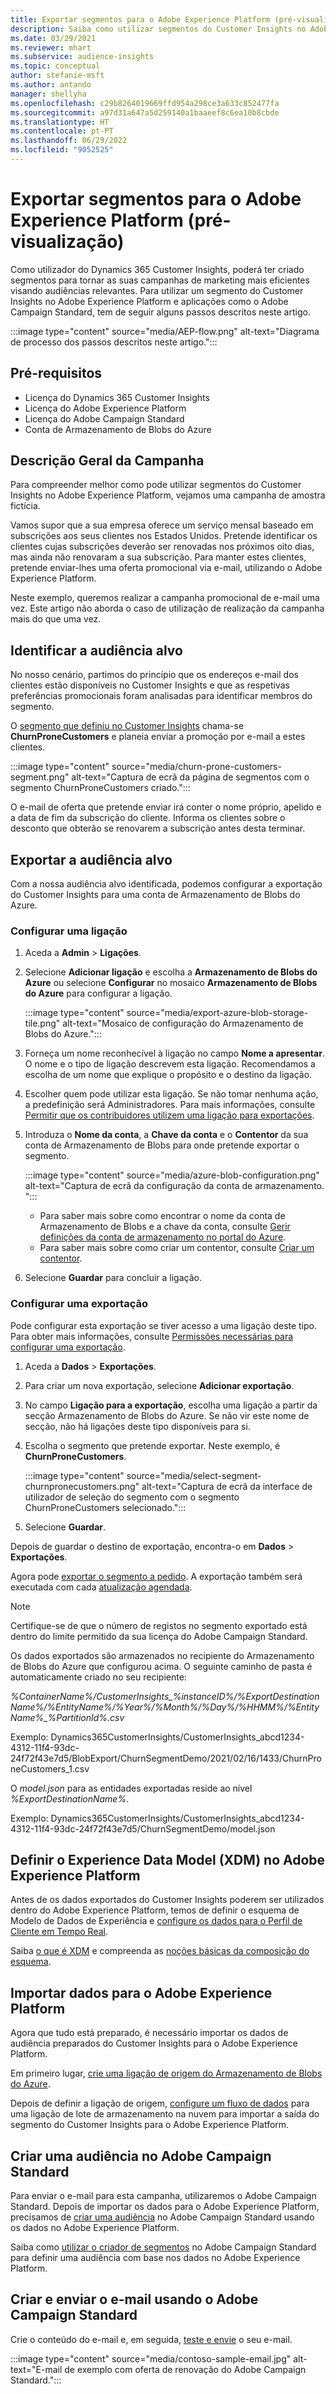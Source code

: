 ```yaml
---
title: Exportar segmentos para o Adobe Experience Platform (pré-visualização)
description: Saiba como utilizar segmentos do Customer Insights no Adobe Experience Platform.
ms.date: 03/29/2021
ms.reviewer: mhart
ms.subservice: audience-insights
ms.topic: conceptual
author: stefanie-msft
ms.author: antando
manager: shellyha
ms.openlocfilehash: c29b8264019669ffd954a298ce3a633c852477fa
ms.sourcegitcommit: a97d31a647a5d259140a1baaeef8c6ea10b8cbde
ms.translationtype: HT
ms.contentlocale: pt-PT
ms.lasthandoff: 06/29/2022
ms.locfileid: "9052525"
---
```

# <a name="export-segments-to-adobe-experience-platform-preview"></a>Exportar segmentos para o Adobe Experience Platform (pré-visualização)

Como utilizador do Dynamics 365 Customer Insights, poderá ter criado segmentos para tornar as suas campanhas de marketing mais eficientes visando audiências relevantes. Para utilizar um segmento do Customer Insights no Adobe Experience Platform e aplicações como o Adobe Campaign Standard, tem de seguir alguns passos descritos neste artigo.

:::image type="content" source="media/AEP-flow.png" alt-text="Diagrama de processo dos passos descritos neste artigo.":::

## <a name="prerequisites"></a>Pré-requisitos

-   Licença do Dynamics 365 Customer Insights
-   Licença do Adobe Experience Platform
-   Licença do Adobe Campaign Standard
-   Conta de Armazenamento de Blobs do Azure

## <a name="campaign-overview"></a>Descrição Geral da Campanha

Para compreender melhor como pode utilizar segmentos do Customer Insights no Adobe Experience Platform, vejamos uma campanha de amostra fictícia.

Vamos supor que a sua empresa oferece um serviço mensal baseado em subscrições aos seus clientes nos Estados Unidos. Pretende identificar os clientes cujas subscrições deverão ser renovadas nos próximos oito dias, mas ainda não renovaram a sua subscrição. Para manter estes clientes, pretende enviar-lhes uma oferta promocional via e-mail, utilizando o Adobe Experience Platform.

Neste exemplo, queremos realizar a campanha promocional de e-mail uma vez. Este artigo não aborda o caso de utilização de realização da campanha mais do que uma vez.

## <a name="identify-your-target-audience"></a>Identificar a audiência alvo

No nosso cenário, partimos do princípio que os endereços e-mail dos clientes estão disponíveis no Customer Insights e que as respetivas preferências promocionais foram analisadas para identificar membros do segmento.

O [segmento que definiu no Customer Insights](segments.md) chama-se **ChurnProneCustomers** e planeia enviar a promoção por e-mail a estes clientes.

:::image type="content" source="media/churn-prone-customers-segment.png" alt-text="Captura de ecrã da página de segmentos com o segmento ChurnProneCustomers criado.":::

O e-mail de oferta que pretende enviar irá conter o nome próprio, apelido e a data de fim da subscrição do cliente. Informa os clientes sobre o desconto que obterão se renovarem a subscrição antes desta terminar.

## <a name="export-your-target-audience"></a>Exportar a audiência alvo

Com a nossa audiência alvo identificada, podemos configurar a exportação do Customer Insights para uma conta de Armazenamento de Blobs do Azure.

### <a name="configure-a-connection"></a>Configurar uma ligação

1. Aceda a **Admin** > **Ligações**.

1. Selecione **Adicionar ligação** e escolha a **Armazenamento de Blobs do Azure** ou selecione **Configurar** no mosaico **Armazenamento de Blobs do Azure** para configurar a ligação.

   :::image type="content" source="media/export-azure-blob-storage-tile.png" alt-text="Mosaico de configuração do Armazenamento de Blobs do Azure."::: 

1. Forneça um nome reconhecível à ligação no campo **Nome a apresentar**. O nome e o tipo de ligação descrevem esta ligação. Recomendamos a escolha de um nome que explique o propósito e o destino da ligação.

1. Escolher quem pode utilizar esta ligação. Se não tomar nenhuma ação, a predefinição será Administradores. Para mais informações, consulte [Permitir que os contribuidores utilizem uma ligação para exportações](connections.md#allow-contributors-to-use-a-connection-for-exports).

1. Introduza o **Nome da conta**, a **Chave da conta** e o **Contentor** da sua conta de Armazenamento de Blobs para onde pretende exportar o segmento.  
      
   :::image type="content" source="media/azure-blob-configuration.png" alt-text="Captura de ecrã da configuração da conta de armazenamento. "::: 
   
    - Para saber mais sobre como encontrar o nome da conta de Armazenamento de Blobs e a chave da conta, consulte [Gerir definições da conta de armazenamento no portal do Azure](/azure/storage/common/storage-account-manage).
    - Para saber mais sobre como criar um contentor, consulte [Criar um contentor](/azure/storage/blobs/storage-quickstart-blobs-portal#create-a-container).

1. Selecione **Guardar** para concluir a ligação. 

### <a name="configure-an-export"></a>Configurar uma exportação

Pode configurar esta exportação se tiver acesso a uma ligação deste tipo. Para obter mais informações, consulte [Permissões necessárias para configurar uma exportação](export-destinations.md#set-up-a-new-export).

1. Aceda a **Dados** > **Exportações**.

1. Para criar um nova exportação, selecione **Adicionar exportação**.

1. No campo **Ligação para a exportação**, escolha uma ligação a partir da secção Armazenamento de Blobs do Azure. Se não vir este nome de secção, não há ligações deste tipo disponíveis para si.

1. Escolha o segmento que pretende exportar. Neste exemplo, é **ChurnProneCustomers**.

   :::image type="content" source="media/select-segment-churnpronecustomers.png" alt-text="Captura de ecrã da interface de utilizador de seleção do segmento com o segmento ChurnProneCustomers selecionado.":::

1. Selecione **Guardar**.

Depois de guardar o destino de exportação, encontra-o em **Dados** > **Exportações**.

Agora pode [exportar o segmento a pedido](export-destinations.md#run-exports-on-demand). A exportação também será executada com cada [atualização agendada](system.md).

> [!NOTE]
> Certifique-se de que o número de registos no segmento exportado está dentro do limite permitido da sua licença do Adobe Campaign Standard.

Os dados exportados são armazenados no recipiente do Armazenamento de Blobs do Azure que configurou acima. O seguinte caminho de pasta é automaticamente criado no seu recipiente:

*%ContainerName%/CustomerInsights_%instanceID%/%ExportDestinationName%/%EntityName%/%Year%/%Month%/%Day%/%HHMM%/%EntityName%_%PartitionId%.csv*

Exemplo: Dynamics365CustomerInsights/CustomerInsights_abcd1234-4312-11f4-93dc-24f72f43e7d5/BlobExport/ChurnSegmentDemo/2021/02/16/1433/ChurnProneCustomers_1.csv

O *model.json* para as entidades exportadas reside ao nível *%ExportDestinationName%*.

Exemplo: Dynamics365CustomerInsights/CustomerInsights_abcd1234-4312-11f4-93dc-24f72f43e7d5/ChurnSegmentDemo/model.json

## <a name="define-experience-data-model-xdm-in-adobe-experience-platform"></a>Definir o Experience Data Model (XDM) no Adobe Experience Platform

Antes de os dados exportados do Customer Insights poderem ser utilizados dentro do Adobe Experience Platform, temos de definir o esquema de Modelo de Dados de Experiência e [configure os dados para o Perfil de Cliente em Tempo Real](https://experienceleague.adobe.com/docs/experience-platform/profile/tutorials/dataset-configuration.html#tutorials).

Saiba [o que é XDM](https://experienceleague.adobe.com/docs/experience-platform/xdm/home.html) e compreenda as [noções básicas da composição do esquema](https://experienceleague.adobe.com/docs/experience-platform/xdm/schema/composition.html#schema).

## <a name="import-data-into-adobe-experience-platform"></a>Importar dados para o Adobe Experience Platform

Agora que tudo está preparado, é necessário importar os dados de audiência preparados do Customer Insights para o Adobe Experience Platform.

Em primeiro lugar, [crie uma ligação de origem do Armazenamento de Blobs do Azure](https://experienceleague.adobe.com/docs/experience-platform/sources/ui-tutorials/create/cloud-storage/blob.html#getting-started).    

Depois de definir a ligação de origem, [configure um fluxo de dados](https://experienceleague.adobe.com/docs/experience-platform/sources/ui-tutorials/dataflow/cloud-storage.html#ui-tutorials) para uma ligação de lote de armazenamento na nuvem para importar a saída do segmento do Customer Insights para o Adobe Experience Platform.

## <a name="create-an-audience-in-adobe-campaign-standard"></a>Criar uma audiência no Adobe Campaign Standard

Para enviar o e-mail para esta campanha, utilizaremos o Adobe Campaign Standard. Depois de importar os dados para o Adobe Experience Platform, precisamos de [criar uma audiência](https://experienceleague.adobe.com/docs/campaign-standard/using/profiles-and-audiences/get-started-profiles-and-audiences.html#permission) no Adobe Campaign Standard usando os dados no Adobe Experience Platform.


Saiba como [utilizar o criador de segmentos](https://experienceleague.adobe.com/docs/campaign-standard/using/integrating-with-adobe-cloud/adobe-experience-platform/audience-destinations/aep-using-segment-builder.html) no Adobe Campaign Standard para definir uma audiência com base nos dados no Adobe Experience Platform.

## <a name="create-and-send-the-email-using-adobe-campaign-standard"></a>Criar e enviar o e-mail usando o Adobe Campaign Standard

Crie o conteúdo do e-mail e, em seguida, [teste e envie](https://experienceleague.adobe.com/docs/campaign-standard/using/testing-and-sending/get-started-sending-messages.html#preparing-and-testing-messages) o seu e-mail.

:::image type="content" source="media/contoso-sample-email.jpg" alt-text="E-mail de exemplo com oferta de renovação do Adobe Campaign Standard.":::
